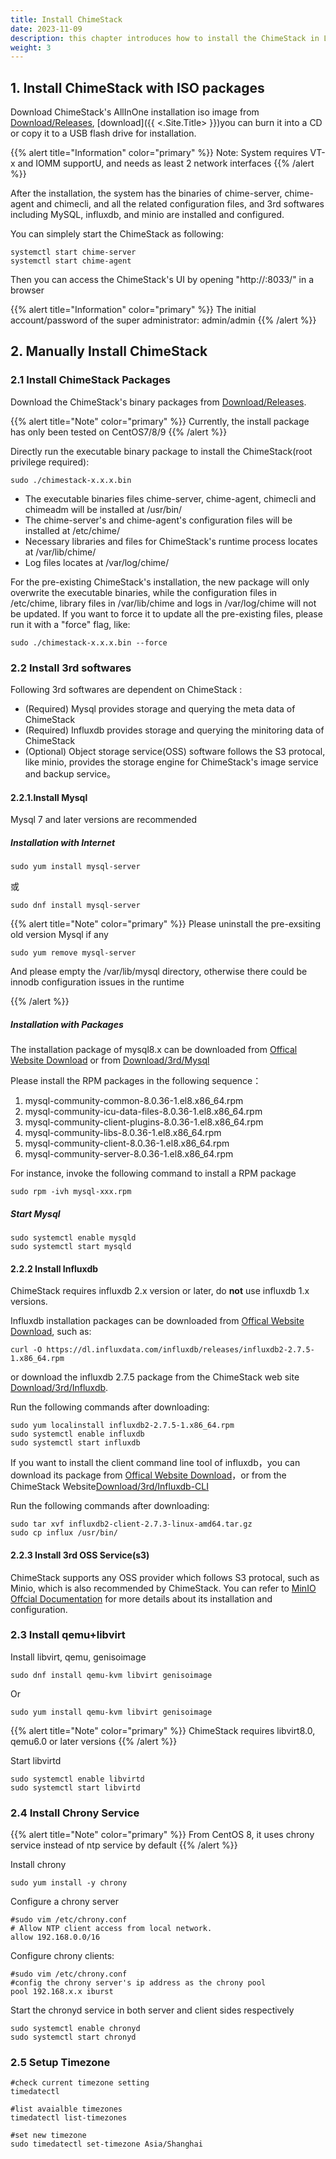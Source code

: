 ```yaml
---
title: Install ChimeStack
date: 2023-11-09
description: this chapter introduces how to install the ChimeStack in Linux 
weight: 3
---
```


## 1. Install ChimeStack with ISO packages

Download ChimeStack's AllInOne installation iso image from [Download/Releases](http://download.chimestack.cloud/releases), [download]({{ <.Site.Title> }})you can burn it into a CD or copy it to a USB flash drive for installation. 

{{% alert title="Information" color="primary" %}}
Note: System requires VT-x and IOMM supportU, and needs as least 2 network interfaces
{{% /alert %}}

After the installation, the system has the binaries of chime-server, chime-agent and chimecli, and all the related configuration files, and 3rd softwares including MySQL, influxdb, and minio are installed and configured.

You can simplely start the ChimeStack as following: 

```
systemctl start chime-server
systemctl start chime-agent 
```

Then you can access the ChimeStack's UI by opening "http://<your IP address>:8033/" in a browser

{{% alert title="Information" color="primary" %}}
The initial account/password of the super administrator: admin/admin
{{% /alert %}}

## 2. Manually Install ChimeStack

### 2.1 Install ChimeStack Packages

Download the ChimeStack's binary packages from [Download/Releases](http://download.chimestack.cloud/releases).

{{% alert title="Note" color="primary" %}}
Currently, the install package has only been tested on CentOS7/8/9
{{% /alert %}}

Directly run the executable binary package to install the ChimeStack(root privilege required): 

```
sudo ./chimestack-x.x.x.bin 
```

- The executable binaries files chime-server, chime-agent, chimecli and chimeadm will be installed at /usr/bin/
- The chime-server's and chime-agent's configuration files will be installed at /etc/chime/
- Necessary libraries and files for ChimeStack's runtime process locates at /var/lib/chime/
- Log files locates at /var/log/chime/ 

For the pre-existing ChimeStack's installation, the new package will only overwrite the executable binaries, while the configuration files in /etc/chime, library files in /var/lib/chime and logs in /var/log/chime will not be updated. 
If you want to force it to update all the pre-existing files, please run it with a "force" flag, like:

```
sudo ./chimestack-x.x.x.bin --force 
```

### 2.2 Install 3rd softwares

Following 3rd softwares are dependent on ChimeStack : 
- (Required) Mysql provides storage and querying the meta data of ChimeStack
- (Required) Influxdb provides storage and querying the minitoring data of ChimeStack
- (Optional) Object storage service(OSS) software follows the S3 protocal, like minio, provides the storage engine for ChimeStack's image service and backup service。 

#### 2.2.1.Install Mysql

Mysql 7 and later versions are recommended

##### Installation with Internet

```
sudo yum install mysql-server 
```
或
```
sudo dnf install mysql-server 
```

{{% alert title="Note" color="primary" %}}
Please uninstall the pre-exsiting old version Mysql if any
```
sudo yum remove mysql-server
```

And please empty the /var/lib/mysql directory, otherwise there could be innodb configuration issues in the runtime

{{% /alert %}}

##### Installation with Packages

The installation package of mysql8.x can be downloaded from [Offical Website Download](https://dev.mysql.com/downloads/mysql/) or from [Download/3rd/Mysql](http://download.chimestack.cloud/3rd/mysql)

Please install the RPM packages in the following sequence：
1. mysql-community-common-8.0.36-1.el8.x86_64.rpm
2. mysql-community-icu-data-files-8.0.36-1.el8.x86_64.rpm
3. mysql-community-client-plugins-8.0.36-1.el8.x86_64.rpm
4. mysql-community-libs-8.0.36-1.el8.x86_64.rpm
5. mysql-community-client-8.0.36-1.el8.x86_64.rpm
6. mysql-community-server-8.0.36-1.el8.x86_64.rpm

For instance, invoke the following command to install a RPM package

```
sudo rpm -ivh mysql-xxx.rpm 
```

##### Start Mysql

```
sudo systemctl enable mysqld 
sudo systemctl start mysqld 
```


#### 2.2.2 Install Influxdb 

ChimeStack requires influxdb 2.x version or later, do **not** use influxdb 1.x versions.

Influxdb installation packages can be downloaded from [Offical Website Download](https://docs.influxdata.com/influxdb/v2/install/), such as:

```
curl -O https://dl.influxdata.com/influxdb/releases/influxdb2-2.7.5-1.x86_64.rpm
```

or download the influxdb 2.7.5 package from the ChimeStack web site [Download/3rd/Influxdb](http://download.chimestack.cloud/3rd/influxdb).

Run the following commands after downloading: 

```
sudo yum localinstall influxdb2-2.7.5-1.x86_64.rpm
sudo systemctl enable influxdb 
sudo systemctl start influxdb
```

If you want to install the client command line tool of influxdb，you can download its package from [Offical Website Download](https://docs.influxdata.com/influxdb/v2/tools/influx-cli/)，or from the ChimeStack Website[Download/3rd/Influxdb-CLI](http://download.chimestack.cloud/3rd/influxdb-cli)

Run the following commands after downloading: 

```
sudo tar xvf influxdb2-client-2.7.3-linux-amd64.tar.gz
sudo cp influx /usr/bin/ 
```

#### 2.2.3 Install 3rd OSS Service(s3)

ChimeStack supports any OSS provider which follows S3 protocal, such as Minio, which is also recommended by ChimeStack. You can refer to [MinIO Offcial Documentation](https://min.io/docs/minio/linux/operations/installation.html) for more details about its installation and configuration.

### 2.3 Install qemu+libvirt

Install libvirt, qemu, genisoimage

```
sudo dnf install qemu-kvm libvirt genisoimage 
```

Or

```
sudo yum install qemu-kvm libvirt genisoimage 
```

{{% alert title="Note" color="primary" %}}
ChimeStack requires libvirt8.0, qemu6.0 or later versions
{{% /alert %}}

Start libvirtd
```
sudo systemctl enable libvirtd
sudo systemctl start libvirtd
```

### 2.4 Install Chrony Service

{{% alert title="Note" color="primary" %}}
From CentOS 8, it uses chrony service instead of ntp service by default
{{% /alert %}}

Install chrony 

```
sudo yum install -y chrony
```

Configure a chrony server

```
#sudo vim /etc/chrony.conf 
# Allow NTP client access from local network.
allow 192.168.0.0/16

```

Configure chrony clients:

```
#sudo vim /etc/chrony.conf 
#config the chrony server's ip address as the chrony pool
pool 192.168.x.x iburst
```

Start the chronyd service in both server and client sides respectively 

```
sudo systemctl enable chronyd 
sudo systemctl start chronyd
```

### 2.5 Setup Timezone

```
#check current timezone setting
timedatectl 

#list avaialble timezones 
timedatectl list-timezones 

#set new timezone 
sudo timedatectl set-timezone Asia/Shanghai
```